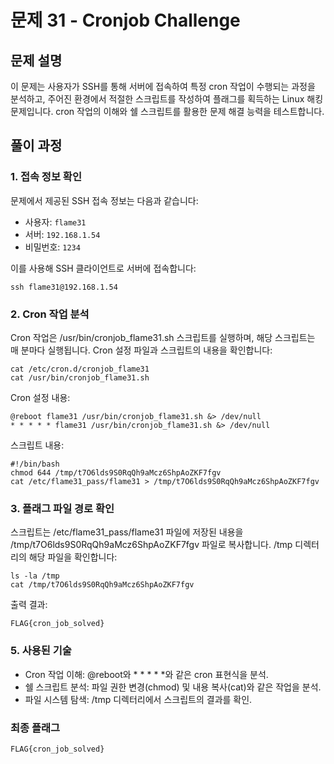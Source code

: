 # 문제 31 - Cronjob Challenge

## 문제 설명
이 문제는 사용자가 SSH를 통해 서버에 접속하여 특정 cron 작업이 수행되는 과정을 분석하고, 주어진 환경에서 적절한 스크립트를 작성하여 플래그를 획득하는 Linux 해킹 문제입니다. cron 작업의 이해와 쉘 스크립트를 활용한 문제 해결 능력을 테스트합니다.

## 풀이 과정

### 1. 접속 정보 확인
문제에서 제공된 SSH 접속 정보는 다음과 같습니다:
- 사용자: `flame31`
- 서버: `192.168.1.54`
- 비밀번호: `1234`

이를 사용해 SSH 클라이언트로 서버에 접속합니다:
```
ssh flame31@192.168.1.54
```

### 2. Cron 작업 분석
Cron 작업은 /usr/bin/cronjob_flame31.sh 스크립트를 실행하며, 해당 스크립트는 매 분마다 실행됩니다. Cron 설정 파일과 스크립트의 내용을 확인합니다:
```
cat /etc/cron.d/cronjob_flame31
cat /usr/bin/cronjob_flame31.sh
```

Cron 설정 내용:
```
@reboot flame31 /usr/bin/cronjob_flame31.sh &> /dev/null
* * * * * flame31 /usr/bin/cronjob_flame31.sh &> /dev/null
```

스크립트 내용:
```
#!/bin/bash
chmod 644 /tmp/t7O6lds9S0RqQh9aMcz6ShpAoZKF7fgv
cat /etc/flame31_pass/flame31 > /tmp/t7O6lds9S0RqQh9aMcz6ShpAoZKF7fgv
```

### 3. 플래그 파일 경로 확인
스크립트는 /etc/flame31_pass/flame31 파일에 저장된 내용을 /tmp/t7O6lds9S0RqQh9aMcz6ShpAoZKF7fgv 파일로 복사합니다. /tmp 디렉터리의 해당 파일을 확인합니다:
```
ls -la /tmp
cat /tmp/t7O6lds9S0RqQh9aMcz6ShpAoZKF7fgv
```

출력 결과:
```
FLAG{cron_job_solved}
```

### 5. 사용된 기술
- Cron 작업 이해: @reboot와 * * * * *와 같은 cron 표현식을 분석.
- 쉘 스크립트 분석: 파일 권한 변경(chmod) 및 내용 복사(cat)와 같은 작업을 분석.
- 파일 시스템 탐색: /tmp 디렉터리에서 스크립트의 결과를 확인.

### 최종 플래그
```
FLAG{cron_job_solved}
```